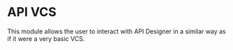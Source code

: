 # API VCS

This module allows the user to interact with API Designer in a similar way as if it were a very basic VCS.

